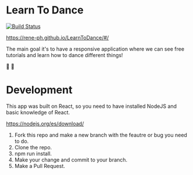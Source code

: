 # Learn To Dance
[![Build Status](https://travis-ci.com/rene-ph/LearnToDance.svg?branch=master)](https://travis-ci.com/rene-ph/LearnToDance)

https://rene-ph.github.io/LearnToDance/#/


The main goal it's to have a responsive application where we can see free tutorials and learn how to dance different things! 

:dancer: :dancers:

# Development
This app was built on React, so you need to have installed NodeJS and basic knowledge of React. 

https://nodejs.org/es/download/

1) Fork this repo and make a new branch with the feautre or bug you need to do. 
2) Clone the repo. 
3) npm run install.
4) Make your change and commit to your branch.
5) Make a Pull Request. 
